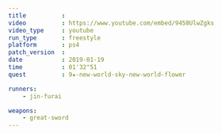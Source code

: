 ```yaml
---
title          :
video          : https://www.youtube.com/embed/9458UlwZgks
video_type     : youtube
run_type       : freestyle
platform       : ps4
patch_version  :
date           : 2019-01-19
time           : 01'32"51
quest          : 9★-new-world-sky-new-world-flower

runners:
    - jin-furai

weapons:
    - great-sword
---
```

